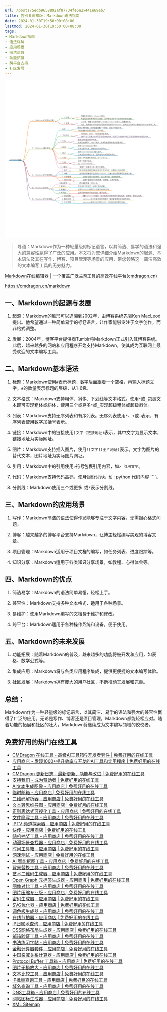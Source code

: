 ```yaml
---
url: /posts/5edb9658892af87734fe5a25441e69eb/
title: 告别复杂排版：Markdown语法指南
date: 2024-01-30T19:50:00+08:00
lastmod: 2024-01-30T19:50:00+08:00
tags:
- Markdown指南
- 语法详解
- 应用场景
- 简洁高效
- 功能拓展
- 跨平台支持
- 社区发展
---
```


<img src="/images/2024_02_03 18_01_09.png" title="2024_02_03 18_01_09.png" alt="2024_02_03 18_01_09.png"/>

> 导语：Markdown作为一种轻量级的标记语言，以其简洁、易学的语法和强大的兼容性赢得了广泛的应用。本文将为您详细介绍Markdown的起源、基本语法及其在写作、博客、项目管理等场景的应用，带您领略这一简洁高效的文本编写工具的无穷魅力。

[Markdown在线编辑器 | 一个覆盖广泛主题工具的高效在线平台(cmdragon.cn)](https://cmdragon.cn/markdown)

https://cmdragon.cn/markdown

## 一、Markdown的起源与发展

1. 起源：Markdown的雏形可以追溯到2002年，由博客系统先驱Ken MacLeod提出。他希望通过一种简单易学的标记语言，让作家能够专注于文字创作，而非格式调整。

2. 发展：2004年，博客平台提供商Tumblr将Markdown正式引入其博客系统。此后，越来越多的网站和应用程序开始支持Markdown，使其成为互联网上最受欢迎的文本编写工具。

## 二、Markdown基本语法

1. 标题：Markdown使用`#`表示标题，数字后面跟着一个空格，再输入标题文字。`#`的数量表示标题的层级，从1-6级。

2. 文本格式：Markdown支持粗体、斜体、下划线等文本格式。使用`*`或`_`包裹文本即可实现粗体或斜体，使用三个或更多`*`或`_`实现超级粗体或超级斜体。

3. 列表：Markdown支持无序列表和有序列表。无序列表使用`*`、`+`或`-`表示，有序列表使用数字加括号表示。

4. 链接：Markdown中的链接使用`[文字](链接地址)`表示，其中文字为显示文本，链接地址为实际网址。

5. 图片：Markdown支持插入图片，使用`![文字](图片地址)`表示。文字为图片的替代文本，图片地址为实际图片网址。

6. 引用：Markdown中的引用使用`>`符号包裹引用内容，如`> 引用文字`。

7. 代码：Markdown支持代码高亮，使用````包裹代码块。如：````python 代码内容 ````。

8. 分割线：Markdown使用三个或更多`-`或`*`表示分割线。

## 三、Markdown的应用场景

1. 写作：Markdown简洁的语法使得作家能够专注于文字内容，无需担心格式问题。

2. 博客：越来越多的博客平台支持Markdown，让博主轻松编写美观的博客文章。

3. 项目管理：Markdown适用于项目文档的编写，如任务列表、进度跟踪等。

4. 知识分享：Markdown适用于各类知识分享场景，如教程、心得体会等。

## 四、Markdown的优点

1. 简洁易学：Markdown的语法简单易懂，轻松上手。

2. 兼容性：Markdown支持多种文本格式，适用于各种场景。

3. 易维护：使用Markdown编写的文档易于维护和修改。

4. 跨平台：Markdown适用于各种操作系统和设备，便于使用。

## 五、Markdown的未来发展

1. 功能拓展：随着Markdown的普及，越来越多的功能将被开发和应用，如表格、数学公式等。

2. 集成应用：Markdown将与各类应用程序集成，提供更便捷的文本编写体验。

3. 社区发展：Markdown拥有庞大的用户社区，不断推动其发展和完善。

## 总结：
Markdown作为一种轻量级的标记语言，以其简洁、易学的语法和强大的兼容性赢得了广泛的应用。无论是写作、博客还是项目管理，Markdown都能轻松应对。随着功能的拓展和社区的壮大，Markdown将继续成为文本编写领域的佼佼者。

## 免费好用的热门在线工具

- [CMDragon 在线工具 - 高级AI工具箱与开发者套件 | 免费好用的在线工具](https://tools.cmdragon.cn/zh)
- [应用商店 - 发现1000+提升效率与开发的AI工具和实用程序 | 免费好用的在线工具](https://tools.cmdragon.cn/zh/apps?category=trending)
- [CMDragon 更新日志 - 最新更新、功能与改进 | 免费好用的在线工具](https://tools.cmdragon.cn/zh/changelog)
- [支持我们 - 成为赞助者 | 免费好用的在线工具](https://tools.cmdragon.cn/zh/sponsor)
- [AI文本生成图像 - 应用商店 | 免费好用的在线工具](https://tools.cmdragon.cn/zh/apps/text-to-image-ai)
- [临时邮箱 - 应用商店 | 免费好用的在线工具](https://tools.cmdragon.cn/zh/apps/temp-email)
- [二维码解析器 - 应用商店 | 免费好用的在线工具](https://tools.cmdragon.cn/zh/apps/qrcode-parser)
- [文本转思维导图 - 应用商店 | 免费好用的在线工具](https://tools.cmdragon.cn/zh/apps/text-to-mindmap)
- [正则表达式可视化工具 - 应用商店 | 免费好用的在线工具](https://tools.cmdragon.cn/zh/apps/regex-visualizer)
- [文件隐写工具 - 应用商店 | 免费好用的在线工具](https://tools.cmdragon.cn/zh/apps/steganography-tool)
- [IPTV 频道探索器 - 应用商店 | 免费好用的在线工具](https://tools.cmdragon.cn/zh/apps/iptv-explorer)
- [快传 - 应用商店 | 免费好用的在线工具](https://tools.cmdragon.cn/zh/apps/snapdrop)
- [随机抽奖工具 - 应用商店 | 免费好用的在线工具](https://tools.cmdragon.cn/zh/apps/lucky-draw)
- [动漫场景查找器 - 应用商店 | 免费好用的在线工具](https://tools.cmdragon.cn/zh/apps/anime-scene-finder)
- [时间工具箱 - 应用商店 | 免费好用的在线工具](https://tools.cmdragon.cn/zh/apps/time-toolkit)
- [网速测试 - 应用商店 | 免费好用的在线工具](https://tools.cmdragon.cn/zh/apps/speed-test)
- [AI 智能抠图工具 - 应用商店 | 免费好用的在线工具](https://tools.cmdragon.cn/zh/apps/background-remover)
- [背景替换工具 - 应用商店 | 免费好用的在线工具](https://tools.cmdragon.cn/zh/apps/background-replacer)
- [艺术二维码生成器 - 应用商店 | 免费好用的在线工具](https://tools.cmdragon.cn/zh/apps/artistic-qrcode)
- [Open Graph 元标签生成器 - 应用商店 | 免费好用的在线工具](https://tools.cmdragon.cn/zh/apps/open-graph-generator)
- [图像对比工具 - 应用商店 | 免费好用的在线工具](https://tools.cmdragon.cn/zh/apps/image-comparison)
- [图片压缩专业版 - 应用商店 | 免费好用的在线工具](https://tools.cmdragon.cn/zh/apps/image-compressor)
- [密码生成器 - 应用商店 | 免费好用的在线工具](https://tools.cmdragon.cn/zh/apps/password-generator)
- [SVG优化器 - 应用商店 | 免费好用的在线工具](https://tools.cmdragon.cn/zh/apps/svg-optimizer)
- [调色板生成器 - 应用商店 | 免费好用的在线工具](https://tools.cmdragon.cn/zh/apps/color-palette)
- [在线节拍器 - 应用商店 | 免费好用的在线工具](https://tools.cmdragon.cn/zh/apps/online-metronome)
- [IP归属地查询 - 应用商店 | 免费好用的在线工具](https://tools.cmdragon.cn/zh/apps/ip-geolocation)
- [CSS网格布局生成器 - 应用商店 | 免费好用的在线工具](https://tools.cmdragon.cn/zh/apps/css-grid-layout)
- [邮箱验证工具 - 应用商店 | 免费好用的在线工具](https://tools.cmdragon.cn/zh/apps/email-validator)
- [书法练习字帖 - 应用商店 | 免费好用的在线工具](https://tools.cmdragon.cn/zh/apps/calligraphy-practice)
- [金融计算器套件 - 应用商店 | 免费好用的在线工具](https://tools.cmdragon.cn/zh/apps/finance-calculator-suite)
- [中国亲戚关系计算器 - 应用商店 | 免费好用的在线工具](https://tools.cmdragon.cn/zh/apps/chinese-kinship-calculator)
- [Protocol Buffer 工具箱 - 应用商店 | 免费好用的在线工具](https://tools.cmdragon.cn/zh/apps/protobuf-toolkit)
- [图片无损放大 - 应用商店 | 免费好用的在线工具](https://tools.cmdragon.cn/zh/apps/image-upscaler)
- [文本比较工具 - 应用商店 | 免费好用的在线工具](https://tools.cmdragon.cn/zh/apps/text-compare)
- [IP批量查询工具 - 应用商店 | 免费好用的在线工具](https://tools.cmdragon.cn/zh/apps/ip-batch-lookup)
- [域名查询工具 - 应用商店 | 免费好用的在线工具](https://tools.cmdragon.cn/zh/apps/domain-finder)
- [DNS工具箱 - 应用商店 | 免费好用的在线工具](https://tools.cmdragon.cn/zh/apps/dns-toolkit)
- [网站图标生成器 - 应用商店 | 免费好用的在线工具](https://tools.cmdragon.cn/zh/apps/favicon-generator)
- [XML Sitemap](https://tools.cmdragon.cn/sitemap_index.xml)
